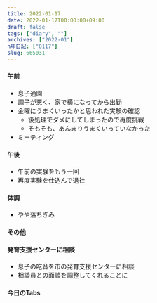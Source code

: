 ```yaml
---
title: 2022-01-17
date: 2022-01-17T00:00:00+09:00
draft: false
tags: ["diary", ""]
archives: ["2022-01"]
n年日記: ["0117"]
slug: 665031
---
```

#### 午前
- 息子通園
- 調子が悪く、家で横になってから出勤
- 金曜にうまくいったかと思われた実験の確認
  - 後処理でダメにしてしまったので再度挑戦
  - そもそも、あんまりうまくいっていなかった
- ミーティング
#### 午後
- 午前の実験をもう一回
- 再度実験を仕込んで退社
#### 体調
- やや落ちぎみ
#### その他
#### 発育支援センターに相談
- 息子の吃音を市の発育支援センターに相談
- 相談員との面談を調整してくれることに
#### 今日のTabs